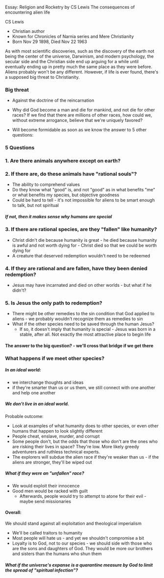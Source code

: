 Essay: Religion and Rocketry by CS Lewis
The consequences of encountering alien life

CS Lewis
- Christian author
- Known for Chronicles of Narnia series and Mere Christianity
- Born Nov 29 1898, Died Nov 22 1963

As with most scientific discoveries, such as the discovery of the earth not being the center of the universe, Darwinism, and modern psychology, the secular side and the Christian side end up arguing for a while until eventually ending up in pretty much the same place as they were before. Aliens probably won't be any different. However, if life is ever found, there's a supposed big threat to Christianity.
### Big threat
- Against the doctrine of the reincarnation
- Why did God become a man and die for mankind, and not die for other races? If we find that there are millions of other races, how could we, without extreme arrogance, believe that we're uniquely favored?

- Will become formidable as soon as we know the answer to 5 other questions:
### 5 Questions

### 1. Are there animals anywhere except on earth?

### 2. If there are, do these animals have "rational souls"?
- The ability to comprehend values
- Do they know what "good" is, and not "good" as in what benefits "me" or what benefits my species, but objective goodness
- Could be hard to tell - it's not impossible for aliens to be smart enough to talk, but not spiritual
##### If not, then it makes sense why humans are special

### 3. If there are rational species, are they "fallen" like humanity?
- Christ didn't die because humanity is great - he died because humanity is awful and not worth dying for - Christ died so that we could be worth dying for
- A creature that deserved redemption wouldn't need to be redeemed
### 4. If they are rational and are fallen, have they been denied redemption?
- Jesus may have incarnated and died on other worlds - but what if he didn't?
### 5. Is Jesus the only path to redemption?
- There might be other remedies to the sin condition that God applied to aliens - we probably wouldn't recognize them as remedies to sin
- What if the other species need to be saved through the human Jesus?
	- If so, it doesn't imply that humanity is special - Jesus was born in a stable, after all. Not exactly the most attractive place to begin life

#### The answer to the big question? - we'll cross that bridge if we get there

### What happens if we meet other species?
##### In an ideal world: 
- we interchange thoughts and ideas
- if they're smarter than us or us them, we still connect with one another and help one another
##### We don't live in an ideal world.
Probable outcome:
- Look at examples of what humanity does to other species, or even other humans that happen to look slightly different
- People cheat, enslave, murder, and corrupt
- Some people don't, but the odds that those who don't are the ones who are risking their lives in space? They're low. More likely greedy adventurers and ruthless technical experts. 
- The explorers will subdue the alien race if they're weaker than us - if the aliens are stronger, they'll be wiped out
##### What if they were an "unfallen" race?
- We would exploit their innocence
- Good men would be racked with guilt
	- Afterwards, people would try to attempt to atone for their evil - maybe send missionaries

#### Overall:
We should stand against all exploitation and theological imperialism
- We'll be called traitors to humanity
- Most people will hate us - and yet we shouldn't compromise a bit
- Loyalty is to God, not to our species - we should side with those who are the sons and daughters of God. They would be more our brothers and sisters than the humans who shun them

##### What if the universe's expanse is a quarantine measure by God to limit the spread of "spiritual infection"?